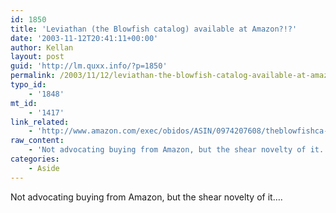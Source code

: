 ```yaml
---
id: 1850
title: 'Leviathan (the Blowfish catalog) available at Amazon?!?'
date: '2003-11-12T20:41:11+00:00'
author: Kellan
layout: post
guid: 'http://lm.quxx.info/?p=1850'
permalink: /2003/11/12/leviathan-the-blowfish-catalog-available-at-amazon/
typo_id:
    - '1848'
mt_id:
    - '1417'
link_related:
    - 'http://www.amazon.com/exec/obidos/ASIN/0974207608/theblowfishca-20/104-0237527-2514330'
raw_content:
    - 'Not advocating buying from Amazon, but the shear novelty of it....'
categories:
    - Aside
---
```


Not advocating buying from Amazon, but the shear novelty of it….
